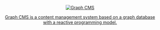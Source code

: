 <p align="center">
  <a href="https://github.com/graph-cms/graph-cms"><img src="https://raw.githubusercontent.com/graph-cms/.github/main/profile/images/graph-cms.png" alt="Graph CMS"></a>
</p>
<p align="center">
  <a href="https://github.com/graph-cms/graph-cms">Graph CMS is a content management system based on a graph database with a reactive programming model.</a>
</p>
